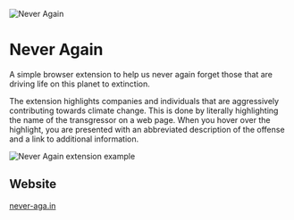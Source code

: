 ![Never Again](https://never-aga.in/images/never-again-logo.svg "Never Again forget")

# Never Again

A simple browser extension to help us never again forget those that are driving life on this planet to extinction.

The extension highlights companies and individuals that are aggressively contributing towards climate change. This is done by literally highlighting the name of the transgressor on a web page. When you hover over the highlight, you are presented with an abbreviated description of the offense and a link to additional information.

![Never Again extension example](https://never-aga.in/images/extension-in-action.png "Never Again extension example")

## Website

[never-aga.in](https://never-aga.in)
